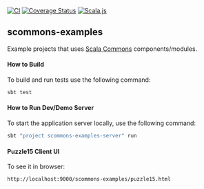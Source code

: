 
[![CI](https://github.com/scommons/scommons-examples/actions/workflows/ci.yml/badge.svg?branch=master)](https://github.com/scommons/scommons-examples/actions/workflows/ci.yml?query=workflow%3Aci+branch%3Amaster)
[![Coverage Status](https://coveralls.io/repos/github/scommons/scommons-examples/badge.svg?branch=master)](https://coveralls.io/github/scommons/scommons-examples?branch=master)
[![Scala.js](https://www.scala-js.org/assets/badges/scalajs-1.5.0.svg)](https://www.scala-js.org)

## scommons-examples
Example projects that uses [Scala Commons](https://scommons.org/) components/modules.

#### How to Build

To build and run tests use the following command:
```bash
sbt test
```

#### How to Run Dev/Demo Server

To start the application server locally, use the following command:
```bash
sbt "project scommons-examples-server" run
```

#### Puzzle15 Client UI

To see it in browser:
```
http://localhost:9000/scommons-examples/puzzle15.html
```
